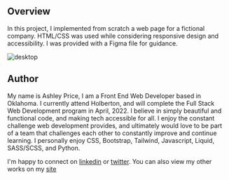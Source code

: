 ## Overview
In this project, I implemented from scratch a web page for a fictional company. HTML/CSS was used while considering responsive design and accessibility. I was provided with a Figma file for guidance. 

![desktop](01_headphones_desktop@2x.png)

## Author
My name is Ashley Price, I am a Front End Web Developer based in Oklahoma. I currently attend Holberton, and will complete the Full Stack Web Development program in April, 2022. I believe in simply beautiful and functional code, and making tech accessible for all. I enjoy the constant challenge web development provides, and ultimately would love to be part of a team that challenges each other to constantly improve and continue learning. I personally enjoy CSS, Bootstrap, Tailwind, Javascript, Liquid, SASS/SCSS, and Python.

I'm happy to connect on [linkedin](https://www.linkedin.com/in/ashleybordenprice/) or [twitter](www.twitter.com/blanketmanatee). You can also view my other works on my [site](www.ashleyprice.tech)